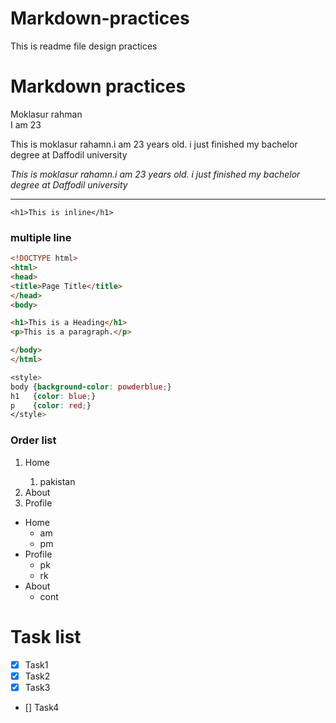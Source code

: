 # Markdown-practices
This is readme file design practices


# Markdown practices

Moklasur rahman <br>
I am 23



<p>This is moklasur rahamn.i am 23 years old. i just finished my bachelor degree at Daffodil university</p>

<i>This is moklasur rahamn.i am 23 years old. i just finished my bachelor degree at Daffodil university</i>
<br>

---

`<h1>This is inline</h1>`


### multiple line 
<!-- HTML formet -->
```html
<!DOCTYPE html>
<html>
<head>
<title>Page Title</title>
</head>
<body>

<h1>This is a Heading</h1>
<p>This is a paragraph.</p>

</body>
</html>
```

<!-- css formet -->
```css
<style>
body {background-color: powderblue;}
h1   {color: blue;}
p    {color: red;}
</style>
```

### Order list

<ol>
  <li>Home</li>
  <ol>
    <li> pakistan </li>
  </ol>
  <li>About</li>
  <li>Profile</li>
</ol>


- Home
  - am
  - pm
- Profile
    - pk
    - rk
- About
  - cont
  
  
  
# Task list

- [x] Task1
- [x] Task2
- [x] Task3
- [] Task4
